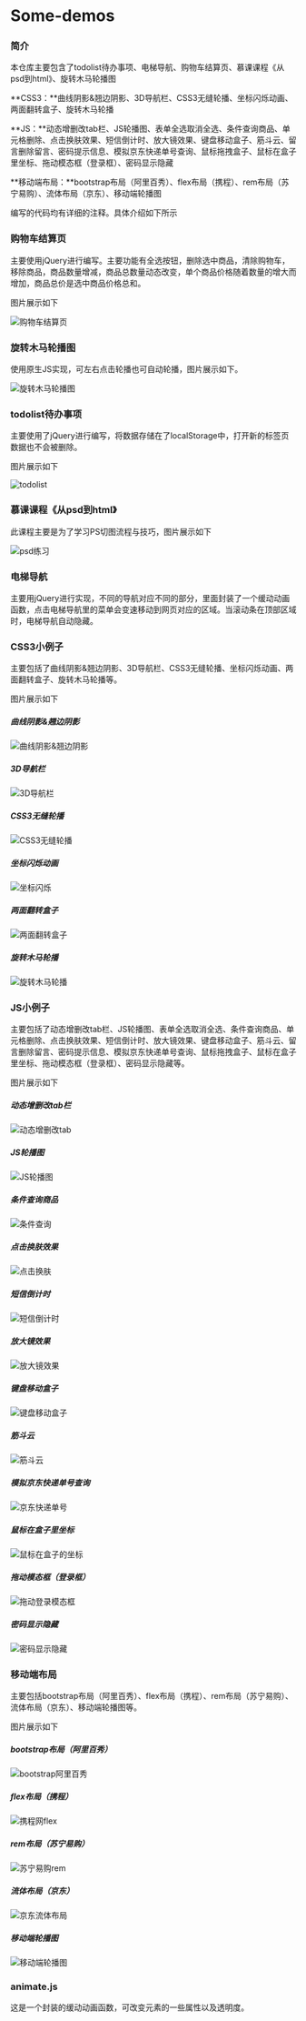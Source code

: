 # Some-demos

### 简介

本仓库主要包含了todolist待办事项、电梯导航、购物车结算页、慕课课程《从psd到html》、旋转木马轮播图

**CSS3：**曲线阴影&翘边阴影、3D导航栏、CSS3无缝轮播、坐标闪烁动画、两面翻转盒子、旋转木马轮播

**JS：**动态增删改tab栏、JS轮播图、表单全选取消全选、条件查询商品、单元格删除、点击换肤效果、短信倒计时、放大镜效果、键盘移动盒子、筋斗云、留言删除留言、密码提示信息、模拟京东快递单号查询、鼠标拖拽盒子、鼠标在盒子里坐标、拖动模态框（登录框）、密码显示隐藏

**移动端布局：**bootstrap布局（阿里百秀）、flex布局（携程）、rem布局（苏宁易购）、流体布局（京东）、移动端轮播图

编写的代码均有详细的注释。具体介绍如下所示

### 购物车结算页

主要使用jQuery进行编写。主要功能有全选按钮，删除选中商品，清除购物车，移除商品，商品数量增减，商品总数量动态改变，单个商品价格随着数量的增大而增加，商品总价是选中商品价格总和。

图片展示如下

![购物车结算页](https://github.com/sunyan1998/Some-demos/blob/main/readImg/购物车结算页.jpg)

### 旋转木马轮播图

使用原生JS实现，可左右点击轮播也可自动轮播，图片展示如下。

![旋转木马轮播图](https://github.com/sunyan1998/Some-demos/blob/main/readImg/旋转木马轮播图.png)

### todolist待办事项

主要使用了jQuery进行编写，将数据存储在了localStorage中，打开新的标签页数据也不会被删除。

图片展示如下

![todolist](https://github.com/sunyan1998/Some-demos/blob/main/readImg/todolist.jpg)

### 慕课课程《从psd到html》

此课程主要是为了学习PS切图流程与技巧，图片展示如下

![psd练习](https://github.com/sunyan1998/Some-demos/blob/main/readImg/psd练习.jpg)

### 电梯导航

主要用jQuery进行实现，不同的导航对应不同的部分，里面封装了一个缓动动画函数，点击电梯导航里的菜单会变速移动到网页对应的区域。当滚动条在顶部区域时，电梯导航自动隐藏。

### CSS3小例子

主要包括了曲线阴影&翘边阴影、3D导航栏、CSS3无缝轮播、坐标闪烁动画、两面翻转盒子、旋转木马轮播等。

图片展示如下

##### 曲线阴影&翘边阴影

![曲线阴影&翘边阴影](https://github.com/sunyan1998/Some-demos/blob/main/readImg/曲线阴影&翘边阴影.png)

##### 3D导航栏

![3D导航栏](https://github.com/sunyan1998/Some-demos/blob/main/readImg/3D导航栏.gif)

##### CSS3无缝轮播

![CSS3无缝轮播](https://github.com/sunyan1998/Some-demos/blob/main/readImg/CSS3无缝轮播.gif)

##### 坐标闪烁动画

![坐标闪烁](https://github.com/sunyan1998/Some-demos/blob/main/readImg/坐标闪烁.gif)

##### 两面翻转盒子

![两面翻转盒子](https://github.com/sunyan1998/Some-demos/blob/main/readImg/两面翻转盒子.gif)

##### 旋转木马轮播

![旋转木马轮播](https://github.com/sunyan1998/Some-demos/blob/main/readImg/旋转木马轮播.gif)

### JS小例子

主要包括了动态增删改tab栏、JS轮播图、表单全选取消全选、条件查询商品、单元格删除、点击换肤效果、短信倒计时、放大镜效果、键盘移动盒子、筋斗云、留言删除留言、密码提示信息、模拟京东快递单号查询、鼠标拖拽盒子、鼠标在盒子里坐标、拖动模态框（登录框）、密码显示隐藏等。

图片展示如下

##### 动态增删改tab栏

![动态增删改tab](https://github.com/sunyan1998/Some-demos/blob/main/readImg/动态增删改tab.gif)

##### JS轮播图

![JS轮播图](https://github.com/sunyan1998/Some-demos/blob/main/readImg/JS轮播图.png)

##### 条件查询商品

![条件查询](https://github.com/sunyan1998/Some-demos/blob/main/readImg/条件查询.png)

##### 点击换肤效果

![点击换肤](https://github.com/sunyan1998/Some-demos/blob/main/readImg/点击换肤.gif)

##### 短信倒计时

![短信倒计时](https://github.com/sunyan1998/Some-demos/blob/main/readImg/短信倒计时.png)

##### 放大镜效果

![放大镜效果](https://github.com/sunyan1998/Some-demos/blob/main/readImg/放大镜效果.png)

##### 键盘移动盒子

![键盘移动盒子](https://github.com/sunyan1998/Some-demos/blob/main/readImg/键盘移动盒子.gif)

##### 筋斗云

![筋斗云](https://github.com/sunyan1998/Some-demos/blob/main/readImg/筋斗云.gif)

##### 模拟京东快递单号查询

![京东快递单号](https://github.com/sunyan1998/Some-demos/blob/main/readImg/京东快递单号.png)

##### 鼠标在盒子里坐标

![鼠标在盒子的坐标](https://github.com/sunyan1998/Some-demos/blob/main/readImg/鼠标在盒子的坐标.png)

##### 拖动模态框（登录框）

![拖动登录模态框](https://github.com/sunyan1998/Some-demos/blob/main/readImg/拖动登录模态框.png)

##### 密码显示隐藏

![密码显示隐藏](https://github.com/sunyan1998/Some-demos/blob/main/readImg/密码显示隐藏.jpg)

### 移动端布局

主要包括bootstrap布局（阿里百秀）、flex布局（携程）、rem布局（苏宁易购）、流体布局（京东）、移动端轮播图等。

图片展示如下

##### bootstrap布局（阿里百秀）

![bootstrap阿里百秀](https://github.com/sunyan1998/Some-demos/blob/main/readImg/bootstrap阿里百秀.jpg)

##### flex布局（携程）

![携程网flex](https://github.com/sunyan1998/Some-demos/blob/main/readImg/携程网flex.jpg)

##### rem布局（苏宁易购）

![苏宁易购rem](https://github.com/sunyan1998/Some-demos/blob/main/readImg/苏宁易购rem.jpg)

##### 流体布局（京东）

![京东流体布局](https://github.com/sunyan1998/Some-demos/blob/main/readImg/京东流体布局.jpg)

##### 移动端轮播图

![移动端轮播图](https://github.com/sunyan1998/Some-demos/blob/main/readImg/移动端轮播图.png)

### animate.js

这是一个封装的缓动动画函数，可改变元素的一些属性以及透明度。